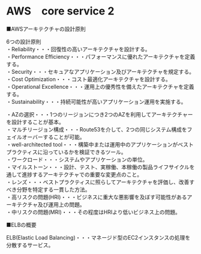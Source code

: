 # AWS　core service 2

■AWSアーキテクチャの設計原則

6つの設計原則<br>
・Reliability・・・回復性の高いアーキテクチャを設計する。<br>
・Performance Efficiency・・・パフォーマンスに優れたアーキテクチャを定義する。<br>
・Security・・・セキュアなアプリケーション及びアーキテクチャを規定する。<br>
・Cost Optimization・・・コスト最適化アーキテクチャを設計する。<br>
・Operational Excellence・・・運用上の優秀性を備えたアーキテクチャを定義する。<br>
・Sustainability・・・持続可能性が高いアプリケーション運用を実施する。<br>

・AZの選択・・・1つのリージョンにつき2つのAZを利用してアーキテクチャーを設計することが基本。<br>
・マルチリージョン構成・・・Route53を介して、2つの同じシステム構成をフェイルオーバーすることが可能。<br>
・well-architected tool・・・構築中または運用中のアプリケーションがベストプラクティスに沿っているかを検証できるツール。<br>
・ワークロード・・・システムやアプリケーションの単位。<br>
・マイルストーン・・・設計、テスト、実稼働、本稼働の製品ライフサイクルを通して進捗するアーキテクチャでの重要な変更点のこと。<br>
・レンズ・・・ベストプラクティスに照らしてアーキテクチャを評価し、改善すべき分野を特定する一貫した方法。<br>
・高リスクの問題(HRI)・・・ビジネスに重大な悪影響を及ぼす可能性があるアーキテクチャ及び運用上の問題。<br>
・中リスクの問題(MRI)・・・その程度はHRIより低いビジネス上の問題。<br>

■ELBの概要

ELB(Elastic Load Balancing)・・・マネージド型のEC2インスタンスの処理を分散するサービス。<br>